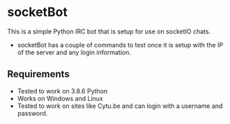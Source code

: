 <h1>socketBot</h1>

This is a simple Python IRC bot that is setup for use on socketIO chats.<br />
- socketBot has a couple of commands to test once it is setup with the IP of the server and any login information.


<h2>Requirements</h2>

- Tested to work on 3.8.6 Python
- Works on Windows and Linux
- Tested to work on sites like Cytu.be and can login with a username and password.

